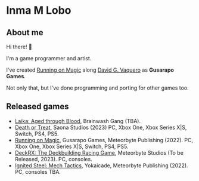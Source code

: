 <!--
**InmaStar/InmaStar** is a ✨ _special_ ✨ repository because its `README.md` (this file) appears on your GitHub profile.

Here are some ideas to get you started:

- 🔭 I’m currently working on ...
- 🌱 I’m currently learning ...
- 👯 I’m looking to collaborate on ...
- 🤔 I’m looking for help with ...
- 💬 Ask me about ...
- 📫 How to reach me: ...
- 😄 Pronouns: ...
- ⚡ Fun fact: ...
-->

# Inma M Lobo

## About me
Hi there! 👋​

I'm a game programmer and artist.

I've created [Running on Magic](https://youtu.be/Pe0p06DeFvc) along [David G. Vaquero](https://www.behance.net/davidgvaquero) as **Gusarapo Games**.

Not only that, but I've done programming and porting for other games too.

## Released games
- [Laika: Aged through Blood](https://store.steampowered.com/app/1796220/Laika_Aged_Through_Blood/), Brainwash Gang (TBA).
- [Death or Treat](https://store.steampowered.com/app/2096620/Death_or_Treat/), Saona Studios (2023) PC, Xbox One, Xbox Series X|S, Switch, PS4, PS5.
- [Running on Magic](https://store.steampowered.com/app/1961260/Running_on_Magic/), Gusarapo Games, Meteorbyte Publishing (2022). PC, Xbox One, Xbox Series X|S, Switch, PS4, PS5.
- [DeckRX: The Deckbuilding Racing Game](https://store.steampowered.com/app/1529180/Deck_RX_The_Deckbuilding_Racing_Game/), Meteorbyte Studios (To be Released, 2023). PC, consoles.
- [Ignited Steel: Mech Tactics](https://store.steampowered.com/app/1550740/Ignited_Steel_Mech_Tactics/), Yokaicade, Meteorbyte Publishing (2022). PC, consoles TBA.
